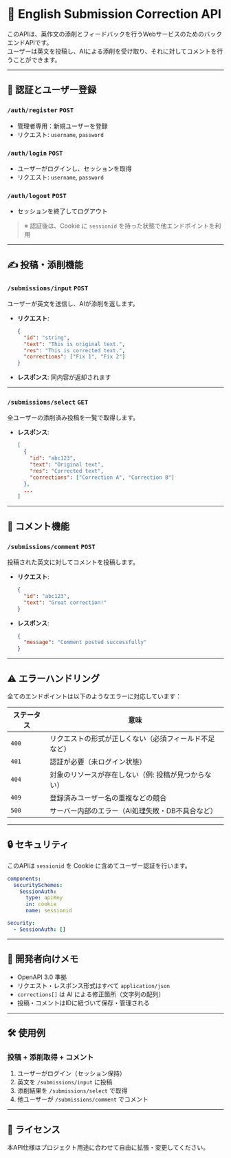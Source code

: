 # 📘 English Submission Correction API

このAPIは、英作文の添削とフィードバックを行うWebサービスのためのバックエンドAPIです。  
ユーザーは英文を投稿し、AIによる添削を受け取り、それに対してコメントを行うことができます。

---

## 🔐 認証とユーザー登録

### `/auth/register` `POST`
- 管理者専用：新規ユーザーを登録
- リクエスト: `username`, `password`

### `/auth/login` `POST`
- ユーザーがログインし、セッションを取得
- リクエスト: `username`, `password`

### `/auth/logout` `POST`
- セッションを終了してログアウト

> ※ 認証後は、Cookie に `sessionid` を持った状態で他エンドポイントを利用

---

## ✍️ 投稿・添削機能

### `/submissions/input` `POST`
ユーザーが英文を送信し、AIが添削を返します。

- **リクエスト**:
  ```json
  {
    "id": "string",
    "text": "This is original text.",
    "res": "This is corrected text.",
    "corrections": ["Fix 1", "Fix 2"]
  }
  ```
- **レスポンス**: 同内容が返却されます

---

### `/submissions/select` `GET`
全ユーザーの添削済み投稿を一覧で取得します。

- **レスポンス**:
  ```json
  [
    {
      "id": "abc123",
      "text": "Original text",
      "res": "Corrected text",
      "corrections": ["Correction A", "Correction B"]
    },
    ...
  ]
  ```

---

## 💬 コメント機能

### `/submissions/comment` `POST`
投稿された英文に対してコメントを投稿します。

- **リクエスト**:
  ```json
  {
    "id": "abc123",
    "text": "Great correction!"
  }
  ```
- **レスポンス**:
  ```json
  {
    "message": "Comment posted successfully"
  }
  ```

---

## ⚠️ エラーハンドリング

全てのエンドポイントは以下のようなエラーに対応しています：

| ステータス | 意味 |
|------------|------|
| `400` | リクエストの形式が正しくない（必須フィールド不足など） |
| `401` | 認証が必要（未ログイン状態） |
| `404` | 対象のリソースが存在しない（例: 投稿が見つからない） |
| `409` | 登録済みユーザー名の重複などの競合 |
| `500` | サーバー内部のエラー（AI処理失敗・DB不具合など） |

---

## 🔒 セキュリティ

このAPIは `sessionid` を Cookie に含めてユーザー認証を行います。

```yaml
components:
  securitySchemes:
    SessionAuth:
      type: apiKey
      in: cookie
      name: sessionid

security:
  - SessionAuth: []
```

---

## 🧪 開発者向けメモ

- OpenAPI 3.0 準拠
- リクエスト・レスポンス形式はすべて `application/json`
- `corrections[]` は AI による修正箇所（文字列の配列）
- 投稿・コメントはIDに紐づいて保存・管理される

---

## 🛠 使用例

### 投稿 + 添削取得 + コメント

1. ユーザーがログイン（セッション保持）
2. 英文を `/submissions/input` に投稿
3. 添削結果を `/submissions/select` で取得
4. 他ユーザーが `/submissions/comment` でコメント

---

## 📂 ライセンス

本API仕様はプロジェクト用途に合わせて自由に拡張・変更してください。
